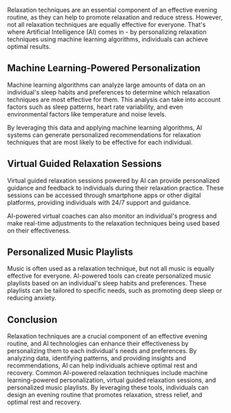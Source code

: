 
Relaxation techniques are an essential component of an effective evening routine, as they can help to promote relaxation and reduce stress. However, not all relaxation techniques are equally effective for everyone. That's where Artificial Intelligence (AI) comes in - by personalizing relaxation techniques using machine learning algorithms, individuals can achieve optimal results.

Machine Learning-Powered Personalization
----------------------------------------

Machine learning algorithms can analyze large amounts of data on an individual's sleep habits and preferences to determine which relaxation techniques are most effective for them. This analysis can take into account factors such as sleep patterns, heart rate variability, and even environmental factors like temperature and noise levels.

By leveraging this data and applying machine learning algorithms, AI systems can generate personalized recommendations for relaxation techniques that are most likely to be effective for each individual.

Virtual Guided Relaxation Sessions
----------------------------------

Virtual guided relaxation sessions powered by AI can provide personalized guidance and feedback to individuals during their relaxation practice. These sessions can be accessed through smartphone apps or other digital platforms, providing individuals with 24/7 support and guidance.

AI-powered virtual coaches can also monitor an individual's progress and make real-time adjustments to the relaxation techniques being used based on their effectiveness.

Personalized Music Playlists
----------------------------

Music is often used as a relaxation technique, but not all music is equally effective for everyone. AI-powered tools can create personalized music playlists based on an individual's sleep habits and preferences. These playlists can be tailored to specific needs, such as promoting deep sleep or reducing anxiety.

Conclusion
----------

Relaxation techniques are a crucial component of an effective evening routine, and AI technologies can enhance their effectiveness by personalizing them to each individual's needs and preferences. By analyzing data, identifying patterns, and providing insights and recommendations, AI can help individuals achieve optimal rest and recovery. Common AI-powered relaxation techniques include machine learning-powered personalization, virtual guided relaxation sessions, and personalized music playlists. By leveraging these tools, individuals can design an evening routine that promotes relaxation, stress relief, and optimal rest and recovery.
